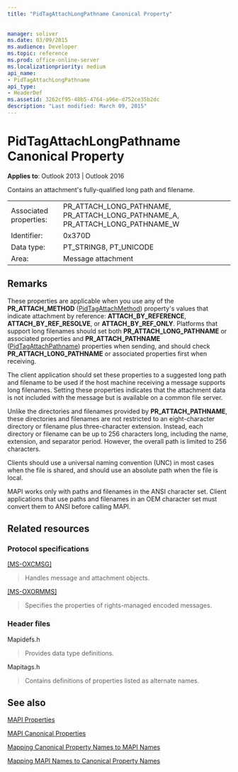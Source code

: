 ```yaml
---
title: "PidTagAttachLongPathname Canonical Property"
 
 
manager: soliver
ms.date: 03/09/2015
ms.audience: Developer
ms.topic: reference
ms.prod: office-online-server
ms.localizationpriority: medium
api_name:
- PidTagAttachLongPathname
api_type:
- HeaderDef
ms.assetid: 3262cf95-48b5-4764-a96e-d752ce35b2dc
description: "Last modified: March 09, 2015"
---
```


# PidTagAttachLongPathname Canonical Property

  
  
**Applies to**: Outlook 2013 | Outlook 2016 
  
Contains an attachment's fully-qualified long path and filename. 
  
|||
|:-----|:-----|
|Associated properties:  <br/> |PR_ATTACH_LONG_PATHNAME, PR_ATTACH_LONG_PATHNAME_A, PR_ATTACH_LONG_PATHNAME_W  <br/> |
|Identifier:  <br/> |0x370D  <br/> |
|Data type:  <br/> |PT_STRING8, PT_UNICODE  <br/> |
|Area:  <br/> |Message attachment  <br/> |
   
## Remarks

These properties are applicable when you use any of the **PR_ATTACH_METHOD** ([PidTagAttachMethod](pidtagattachmethod-canonical-property.md)) property's values that indicate attachment by reference: **ATTACH_BY_REFERENCE**, **ATTACH_BY_REF_RESOLVE**, or **ATTACH_BY_REF_ONLY**. Platforms that support long filenames should set both **PR_ATTACH_LONG_PATHNAME** or associated properties and **PR_ATTACH_PATHNAME** ([PidTagAttachPathname](pidtagattachpathname-canonical-property.md)) properties when sending, and should check **PR_ATTACH_LONG_PATHNAME** or associated properties first when receiving. 
  
The client application should set these properties to a suggested long path and filename to be used if the host machine receiving a message supports long filenames. Setting these properties indicates that the attachment data is not included with the message but is available on a common file server. 
  
Unlike the directories and filenames provided by **PR_ATTACH_PATHNAME**, these directories and filenames are not restricted to an eight-character directory or filename plus three-character extension. Instead, each directory or filename can be up to 256 characters long, including the name, extension, and separator period. However, the overall path is limited to 256 characters. 
  
Clients should use a universal naming convention (UNC) in most cases when the file is shared, and should use an absolute path when the file is local.
  
MAPI works only with paths and filenames in the ANSI character set. Client applications that use paths and filenames in an OEM character set must convert them to ANSI before calling MAPI. 
  
## Related resources

### Protocol specifications

[[MS-OXCMSG]](https://msdn.microsoft.com/library/7fd7ec40-deec-4c06-9493-1bc06b349682%28Office.15%29.aspx)
  
> Handles message and attachment objects.
    
[[MS-OXORMMS]](https://msdn.microsoft.com/library/a121dda4-48f3-41f8-b12f-170f533038bb%28Office.15%29.aspx)
  
> Specifies the properties of rights-managed encoded messages.
    
### Header files

Mapidefs.h
  
> Provides data type definitions.
    
Mapitags.h
  
> Contains definitions of properties listed as alternate names.
    
## See also



[MAPI Properties](mapi-properties.md)
  
[MAPI Canonical Properties](mapi-canonical-properties.md)
  
[Mapping Canonical Property Names to MAPI Names](mapping-canonical-property-names-to-mapi-names.md)
  
[Mapping MAPI Names to Canonical Property Names](mapping-mapi-names-to-canonical-property-names.md)

